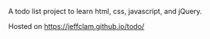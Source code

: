 A todo list project to learn html, css, javascript, and jQuery.

Hosted on https://jeffclam.github.io/todo/